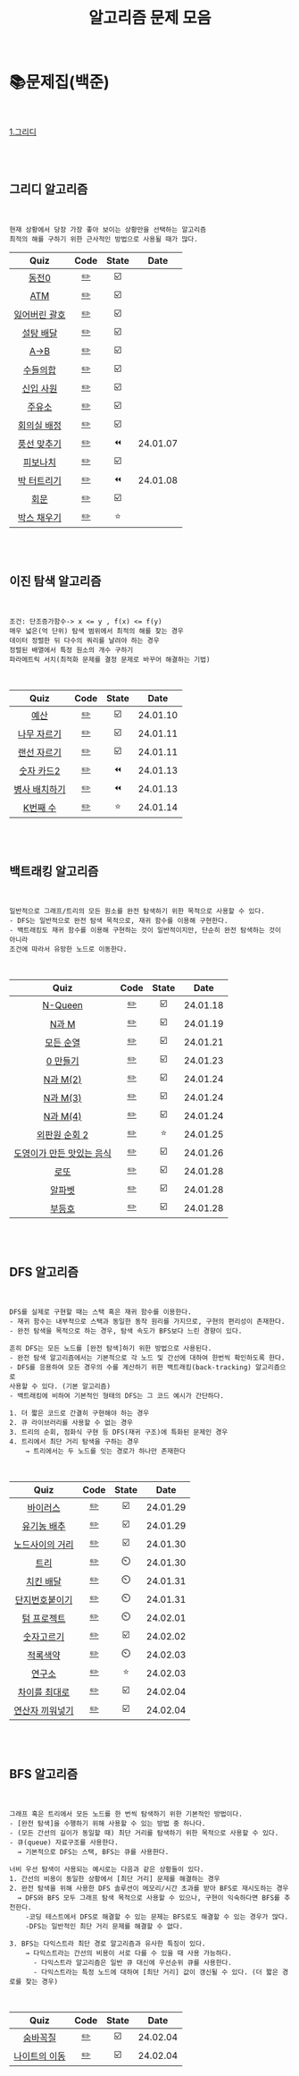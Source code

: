 <div align="center">
  <br />
  <h1> 알고리즘 문제 모음</h1>
  <br />
</div>

# 📚문제집(백준)

<br />

[1.그리디](#그리디-알고리즘)

<br />
<br />

## 그리디 알고리즘

<br />

```plaintext
현재 상황에서 당장 가장 좋아 보이는 상황만을 선택하는 알고리즘
최적의 해를 구하기 위한 근사적인 방법으로 사용될 때가 많다.
```

|                         Quiz                          |              Code              | State |   Date   |
| :---------------------------------------------------: | :----------------------------: | :---: | :------: |
|    [동전0](https://www.acmicpc.net/problem/11047)     |    [✏️](./greedy/동전0.js)     |  ☑️   |          |
|     [ATM](https://www.acmicpc.net/problem/11399)      |     [✏️](./greedy/atm.js)      |  ☑️   |          |
| [잃어버린 괄호](https://www.acmicpc.net/problem/1541) | [✏️](./greedy/잃어버린괄호.js) |  ☑️   |          |
|   [설탕 배달](https://www.acmicpc.net/problem/2839)   |   [✏️](./greedy/설탕배달.js)   |  ☑️   |          |
|     [A->B](https://www.acmicpc.net/problem/16953)     |    [✏️](./greedy/A에서B.js)    |  ☑️   |          |
|   [수들의합](https://www.acmicpc.net/problem/1789)    |   [✏️](./greedy/수들의합.js)   |  ☑️   |          |
|   [신입 사원](https://www.acmicpc.net/problem/1946)   |   [✏️](./greedy/신입사원.js)   |  ☑️   |          |
|    [주유소](https://www.acmicpc.net/problem/13305)    |    [✏️](./greedy/주유소.js)    |  ☑️   |          |
|  [회의실 배정](https://www.acmicpc.net/problem/1931)  |  [✏️](./greedy/회의실배정.js)  |  ☑️   |          |
| [풍선 맞추기](https://www.acmicpc.net/problem/11509)  |  [✏️](./greedy/풍선맞추기.js)  |  ⏪   | 24.01.07 |
|   [피보나치](https://www.acmicpc.net/problem/9009)    |   [✏️](./greedy/피보나치.js)   |  ☑️   |          |
| [박 터트리기](https://www.acmicpc.net/problem/19939)  |  [✏️](./greedy/박터트리기.js)  |  ⏪   | 24.01.08 |
|     [회문](https://www.acmicpc.net/problem/17609)     |     [✏️](./greedy/회문.js)     |  ☑️   |          |
|  [박스 채우기](https://www.acmicpc.net/problem/1493)  |  [✏️](./greedy/박스채우기.js)  |  ⭐   |          |

<br />
<br />

## 이진 탐색 알고리즘

<br />

```plaintext
조건: 단조증가함수-> x <= y , f(x) <= f(y)
매우 넓은(억 단위) 탐색 범위에서 최적의 해를 찾는 경우
데이터 정렬한 뒤 다수의 쿼리를 날려야 하는 경우
정렬된 배열에서 특정 원소의 개수 구하기
파라메트릭 서치(최적화 문제를 결정 문제로 바꾸어 해결하는 기법)
```

<br />

|                          Quiz                          |                 Code                 | State |   Date   |
| :----------------------------------------------------: | :----------------------------------: | :---: | :------: |
|      [예산](https://www.acmicpc.net/problem/2512)      |     [✏️](./binarySearch/예산.js)     |  ☑️   | 24.01.10 |
|  [나무 자르기](https://www.acmicpc.net/problem/2805)   |  [✏️](./binarySearch/나무자르기.js)  |  ☑️   | 24.01.11 |
|  [랜선 자르기](https://www.acmicpc.net/problem/1654)   |  [✏️](./binarySearch/랜선자르기.js)  |  ☑️   | 24.01.11 |
|  [숫자 카드2](https://www.acmicpc.net/problem/10816)   |  [✏️](./binarySearch/숫자카드2.js)   |  ⏪   | 24.01.13 |
| [병사 배치하기](https://www.acmicpc.net/problem/18353) | [✏️](./binarySearch/병사배치하기.js) |  ⏪   | 24.01.13 |
|    [K번째 수](https://www.acmicpc.net/problem/1300)    |   [✏️](./binarySearch/k번째수.js)    |  ⭐   | 24.01.14 |

<br />
<br />

## 백트래킹 알고리즘

<br />

```plaintext
일반적으로 그래프/트리의 모든 원소를 완전 탐색하기 위한 목적으로 사용할 수 있다.
- DFS는 일반적으로 완전 탐색 목적으로, 재귀 함수를 이용해 구현한다.
- 백트래킹도 재귀 함수를 이용해 구현하는 것이 일반적이지만, 단순히 완전 탐색하는 것이 아니라
조건에 따라서 유망한 노드로 이동한다.
```

<br />

|                               Quiz                                |                 Code                 | State |   Date   |
| :---------------------------------------------------------------: | :----------------------------------: | :---: | :------: |
|          [N-Queen](https://www.acmicpc.net/problem/9663)          |     [✏️](./백트래킹/n-queen.js)      |  ☑️   | 24.01.18 |
|          [N과 M](https://www.acmicpc.net/problem/15649)           |       [✏️](./백트래킹/n과m.js)       |  ☑️   | 24.01.19 |
|        [모든 순열](https://www.acmicpc.net/problem/10974)         |     [✏️](./백트래킹/모든순열.js)     |  ☑️   | 24.01.21 |
|         [0 만들기](https://www.acmicpc.net/problem/7490)          |     [✏️](./백트래킹/0만들기.js)      |  ☑️   | 24.01.23 |
|         [N과 M(2)](https://www.acmicpc.net/problem/15650)         |      [✏️](./백트래킹/n과m2.js)       |  ☑️   | 24.01.24 |
|         [N과 M(3)](https://www.acmicpc.net/problem/15651)         |      [✏️](./백트래킹/n과m3.js)       |  ☑️   | 24.01.24 |
|         [N과 M(4)](https://www.acmicpc.net/problem/15652)         |      [✏️](./백트래킹/n과m4.js)       |  ☑️   | 24.01.24 |
|      [외판원 순회 2](https://www.acmicpc.net/problem/10971)       |   [✏️](./백트래킹/외판원순회2.js)    |  ⭐   | 24.01.25 |
| [도영이가 만든 맛있는 음식](https://www.acmicpc.net/problem/2961) | [✏️](./백트래킹/도영이가만든음식.js) |  ☑️   | 24.01.26 |
|           [로또](https://www.acmicpc.net/problem/6603)            |       [✏️](./백트래킹/로또.js)       |  ☑️   | 24.01.28 |
|          [알파벳](https://www.acmicpc.net/problem/1987)           |      [✏️](./백트래킹/알파벳.js)      |  ☑️   | 24.01.28 |
|          [부등호](https://www.acmicpc.net/problem/2529)           |      [✏️](./백트래킹/부등호.js)      |  ☑️   | 24.01.28 |

<br />
<br />

## DFS 알고리즘

<br />

```plaintext
DFS를 실제로 구현할 때는 스택 혹은 재귀 함수를 이용한다.
- 재귀 함수는 내부적으로 스택과 동일한 동작 원리를 가지므로, 구현의 편리성이 존재한다.
- 완전 탐색을 목적으로 하는 경우, 탐색 속도가 BFS보다 느린 경향이 있다.

흔히 DFS는 모든 노드를 [완전 탐색]하기 위한 방법으로 사용된다.
- 완전 탐색 알고리즘에서는 기본적으로 각 노드 및 간선에 대하여 한번씩 확인하도록 한다.
- DFS를 응용하여 모든 경우의 수를 계산하기 위한 백트래킹(back-tracking) 알고리즘으로
사용할 수 있다. (기본 알고리즘)
- 백트래킹에 비하여 기본적인 형태의 DFS는 그 코드 예시가 간단하다.

1. 더 짧은 코드로 간결히 구현해야 하는 경우
2. 큐 라이브러리를 사용할 수 없는 경우
3. 트리의 순회, 점화식 구현 등 DFS(재귀 구조)에 특화된 문제인 경우
4. 트리에서 최단 거리 탐색을 구하는 경우
    → 트리에서는 두 노드를 잇는 경로가 하나만 존재한다
```

<br />

|                           Quiz                           |             Code              | State |   Date   |
| :------------------------------------------------------: | :---------------------------: | :---: | :------: |
|     [바이러스](https://www.acmicpc.net/problem/2606)     |    [✏️](./dfs/바이러스.js)    |  ☑️   | 24.01.29 |
|   [유기농 배추](https://www.acmicpc.net/problem/1012)    |   [✏️](./dfs/유기농배추.js)   |  ☑️   | 24.01.29 |
| [노드사이의 거리](https://www.acmicpc.net/problem/1240)  | [✏️](./dfs/노드사이의거리.js) |  ☑️   | 24.01.30 |
|       [트리](https://www.acmicpc.net/problem/4803)       |      [✏️](./dfs/트리.js)      |  ⏲️   | 24.01.30 |
|    [치킨 배달](https://www.acmicpc.net/problem/15686)    |    [✏️](./dfs/치킨배달.js)    |  ⏲️   | 24.01.31 |
|  [단지번호붙이기](https://www.acmicpc.net/problem/2667)  | [✏️](./dfs/단지번호붙이기.js) |  ⏲️   | 24.01.31 |
|   [텀 프로젝트](https://www.acmicpc.net/problem/9466)    |   [✏️](./dfs/텀프로젝트.js)   |  ⏲️   | 24.02.01 |
|    [숫자고르기](https://www.acmicpc.net/problem/2668)    |   [✏️](./dfs/숫자고르기.js)   |  ☑️   | 24.02.02 |
|    [적록색약](https://www.acmicpc.net/problem/10026)     |    [✏️](./dfs/적록색약.js)    |  ⏲️   | 24.02.03 |
|     [연구소](https://www.acmicpc.net/problem/14502)      |     [✏️](./dfs/연구소.js)     |  ⭐   | 24.02.03 |
|  [차이를 최대로](https://www.acmicpc.net/problem/10819)  |  [✏️](./dfs/차이를최대로.js)  |  ☑️   | 24.02.04 |
| [연산자 끼워넣기](https://www.acmicpc.net/problem/14888) | [✏️](./dfs/연산자끼워넣기.js) |  ☑️   | 24.02.04 |

<br />
<br />

## BFS 알고리즘

<br />

```plaintext
그래프 혹은 트리에서 모든 노드를 한 번씩 탐색하기 위한 기본적인 방법이다.
- [완전 탐색]을 수행하기 위해 사용할 수 있는 방법 중 하나다.
- (모든 간선의 길이가 동일할 때) 최단 거리를 탐색하기 위한 목적으로 사용할 수 있다.
- 큐(queue) 자료구조를 사용한다.
  → 기본적으로 DFS는 스택, BFS는 큐를 사용한다.
```

```plaintext
너비 우선 탐색이 사용되는 예시로는 다음과 같은 상황들이 있다.
1. 간선의 비용이 동일한 상황에서 [최단 거리] 문제를 해결하는 경우
2. 완전 탐색을 위해 사용한 DFS 솔루션이 메모리/시간 초과를 받아 BFS로 재시도하는 경우
  → DFS와 BFS 모두 그래프 탐색 목적으로 사용할 수 있으나, 구현이 익숙하다면 BFS를 추천한다.
    -코딩 테스트에서 DFS로 해결할 수 있는 문제는 BFS로도 해결할 수 있는 경우가 많다.
    -DFS는 일반적인 최단 거리 문제를 해결할 수 없다.

3. BFS는 다익스트라 최단 경로 알고리즘과 유사한 특징이 있다.
    → 다익스트라는 간선의 비용이 서로 다를 수 있을 때 사용 가능하다.
      - 다익스트라 알고리즘은 일반 큐 대신에 우선순위 큐를 사용한다.
      - 다익스트라는 특정 노드에 대하여 [최단 거리] 값이 갱신될 수 있다. (더 짧은 경로를 찾는 경우)
```

<br />

|                         Quiz                          |            Code             | State |   Date   |
| :---------------------------------------------------: | :-------------------------: | :---: | :------: |
|   [숨바꼭질](https://www.acmicpc.net/problem/1697)    |   [✏️](./bfs/숨바꼭질.js)   |  ☑️   | 24.02.04 |
| [나이트의 이동](https://www.acmicpc.net/problem/7562) | [✏️](./bfs/나이트의이동.js) |  ☑️   | 24.02.04 |
